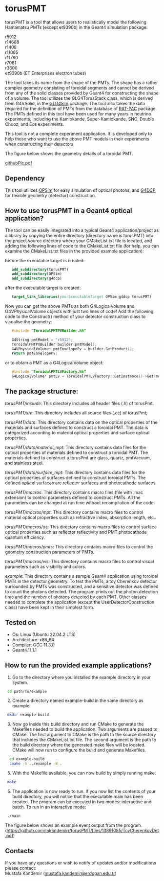# torusPMT

torusPMT is a tool that allows users to realistically model the following Hamamatsu PMTs (except et9390b) in the Geant4 simulation package:

r5912 \
r14688 \
r1408 \
r11065 \
r11780 \
r7081 \
r3600 \
et9390b (ET Enterprises electron tubes)

The tool takes its name from the shape of the PMTs. The shape has a rather complex geometry consisting of toroidal segments and cannot be derived from any of the solid classes provided by Geant4 for constructing the shape of a volume. The tool utilizes the GLG4TorusStack class, which is derived from G4VSolid, in the [GLG4Sim](https://www.phys.ksu.edu/personal/gahs/GLG4sim/) package. The tool also takes the data required for the definition of PMTs from the database of [RAT-PAC](https://github.com/rat-pac/rat-pac.git) package. The PMTs defined in this tool have been used for many years in neutrino experiments, including the Kamiokande, Super-Kamiokande, SNO, Double Chooz, and Eos experiments.

This tool is not a complete experiment application. It is developed only to help those who want to use the above PMT models in their experiments when constructing their detectors.

The figure below shows the geometry details of a toroidal PMT.

[githubPic.pdf](https://github.com/mkandemirr/torusPMT/files/13891068/githubPic.pdf)

## Dependency

This tool utilizes [OPSim](https://github.com/mkandemirr/OpSim.git) for easy simulation of optical photons, and [G4DCP](https://github.com/mkandemirr/G4DCP.git) for flexible geometry (detector) construction.


## How to use torusPMT in a Geant4 optical application?

The tool can be easily integrated into a typical Geant4 application/project as a library by copying the entire directory (directory name is torusPMT) into the project source directory where your CMakeList.txt file is located, and adding the following lines of code to the CMakeList.txt file (for help, you can examine the CMakeList.txt files in the provided example application):

before the executable target is created:

```cmake	
   add_subdirectory(torusPMT)
   add_subdirectory(OPSim)
   add_subdirectory(g4dcp)
  ```  
after the executable target is created:

```cmake	
   target_link_libraries(yourExecutableTarget OPSim g4dcp torusPMT)
  ```  

Now you can get the above PMTs as both G4LogicalVolume and G4VPhysicalVolume objects with just two lines of code! Add the following code to the Construct() method of your detector construction class to visualise the geometry:

```c++	
   #include "ToroidalPMTPVBuilder.hh"
   
   G4String pmtModel = "r5912"; 
   ToroidalPMTPVBuilder builder(pmtModel);
   G4VPhysicalVolume* pmtEnvelopePv = builder.GetProduct();
   return pmtEnvelopePv;
  ```  

or to obtain a PMT as a G4LogicalVolume object:

```c++	
   #include "ToroidalPMTLVFactory.hh"
   G4LogicalVolume* pmtLv = ToroidalPMTLVFactory::GetInstance()->Get(modelName)
  ```
              
## The package structure:   

_torusPMT/include_: This directory includes all header files (.h) of torusPmt.

_torusPMT/src_: This directory includes all source files (.cc) of torusPmt;

_torusPMT/data_: This directory contains data on the optical properties of the materials and surfaces defined to construct a toroidal PMT. The data is categorized according to material optical properties and surface optical properties.  

_torusPMT/data/material_mpt_: This directory contains data files for the optical properties of materials defined to construct a toroidal PMT. The materials defined to construct a torusPmt are glass, quartz, pmtVacuum, and stainless steel.

_torusPMT/data/surface_mpt_: This directory contains data files for the optical properties of surfaces defined to construct toroidal PMTs. The defined optical surfaces are reflector surfaces and photocathode surfaces.

_torusPMT/macros_: This directory contains macro files (file with .mac extension) to control parameters defined to construct PMTs. All the parameters can be changed at run time without recompilation of the code.

_torusPMT/macros/mpt_: This directory contains macro files to control material optical properties such as refractive index, absorption length, etc..

_torusPMT/macros/os_: This directory contains macro files to control surface optical properties such as reflector reflectivity and PMT photocathode quantum efficiency. 
 
_torusPMT/macros/pmts_: This directory contains macro files to control the geometry construction parameters of PMTs.

_torusPMT/macros/vis_: This directory contains macro files to control visual parameters such as visibility and colors.

_example_: This directory contains a sample Geant4 application using toroidal PMTs in the detector geometry. To test the PMTs, a toy Cherenkov detector surrounded by PMTs was constructed, and a sensitive detector was defined to count the photons detected. The program prints out the photon detection time and the number of photons detected by each PMT. Other classes needed to complete the application (except the UserDetectorConstruction class) have been kept in their simplest form.

## Tested on 

* Os: Linux (Ubuntu 22.04.2 LTS)
* Architecture: x86_64
* Compiler: GCC 11.3.0
* Geant4.11.1.1

## How to run the provided example applications?   
  
1. Go to the directory where you installed the example directory in your system.
  ```bash	
   cd path/To/example
  ```
  
2. Create a directory named example-build in the same directory as example. 
  ```bash
   mkdir example-build
   ```

3. Now go inside this build directory and run CMake to generate the Makefiles needed to build the application. Two arguments are 
passed to CMake. The first argument to CMake is the path to the source directory that includes the CMakeList.txt file. The second argument is the path to the build directory where the generated make files will be located. CMake will now run to configure the build and generate Makefiles.
```bash
  cd example-build
  cmake -S ../example -B .
 ```
5. With the Makefile available, you can now build by simply running make: 
  ```bash
   make  
  ```
5. The application is now ready to run. If you now list the contents of your build directory, you will notice that the executable main has been created. The program can be executed in two modes: interactive and batch. To run in an interactive mode:
  ```bash
   ./main
```

The figure below shows an example event output from the program.
(https://github.com/mkandemirr/torusPMT/files/13891085/ToyCherenkovDet.pdf)
## Contacts 

If you have any questions or wish to notify of updates and/or modifications please contact: \
Mustafa Kandemir (mustafa.kandemir@erdogan.edu.tr)

